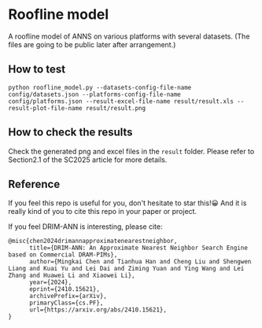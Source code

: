 # Roofline model
A roofline model of ANNS on various platforms with several datasets. (The files are going to be public later after arrangement.)
## How to test
```
python roofline_model.py --datasets-config-file-name config/datasets.json --platforms-config-file-name config/platforms.json --result-excel-file-name result/result.xls --result-plot-file-name result/result.png
```
## How to check the results
Check the generated png and excel files in the `result` folder. Please refer to Section2.1 of the SC2025 article for more details.
## Reference
If you feel this repo is useful for you, don't hesitate to star this!😀 And it is really kind of you to cite this repo in your paper or project.

If you feel DRIM-ANN is interesting, please cite:

```
@misc{chen2024drimannapproximatenearestneighbor,
      title={DRIM-ANN: An Approximate Nearest Neighbor Search Engine based on Commercial DRAM-PIMs}, 
      author={Mingkai Chen and Tianhua Han and Cheng Liu and Shengwen Liang and Kuai Yu and Lei Dai and Ziming Yuan and Ying Wang and Lei Zhang and Huawei Li and Xiaowei Li},
      year={2024},
      eprint={2410.15621},
      archivePrefix={arXiv},
      primaryClass={cs.PF},
      url={https://arxiv.org/abs/2410.15621}, 
}
```
